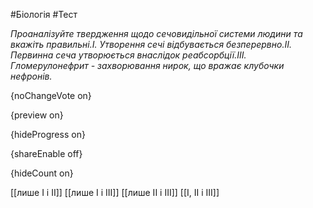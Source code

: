 #Біологія #Тест

*Проаналізуйте твердження щодо сечовидільної системи людини та вкажіть правильні.І. Утворення сечі відбувається безперервно.ІІ. Первинна сеча утворюється внаслідок реабсорбції.ІІІ. Гломерулонефрит - захворювання нирок, що вражає клубочки нефронів.*

{noChangeVote on}

{preview on}

{hideProgress on}

{shareEnable off}

{hideCount on}

[[лише І і ІІ]]
[[лише І і ІІІ]]
[[лише ІІ і ІІІ]]
[[І, ІІ і ІІІ]]
